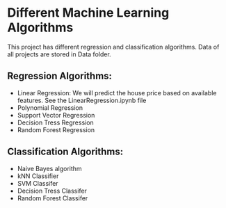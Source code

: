 # Different Machine Learning Algorithms
This project has different regression and classification algorithms. Data of all projects are stored in Data folder.

## Regression Algorithms:
* Linear Regression: We will predict the house price based on available features. See the LinearRegression.ipynb file
* Polynomial Regression
* Support Vector Regression
* Decision Tress Regression
* Random Forest Regression

## Classification Algorithms:
* Naive Bayes algorithm
* kNN Classifier
* SVM Classifer
* Decision Tress Classifer
* Random Forest Classifer

